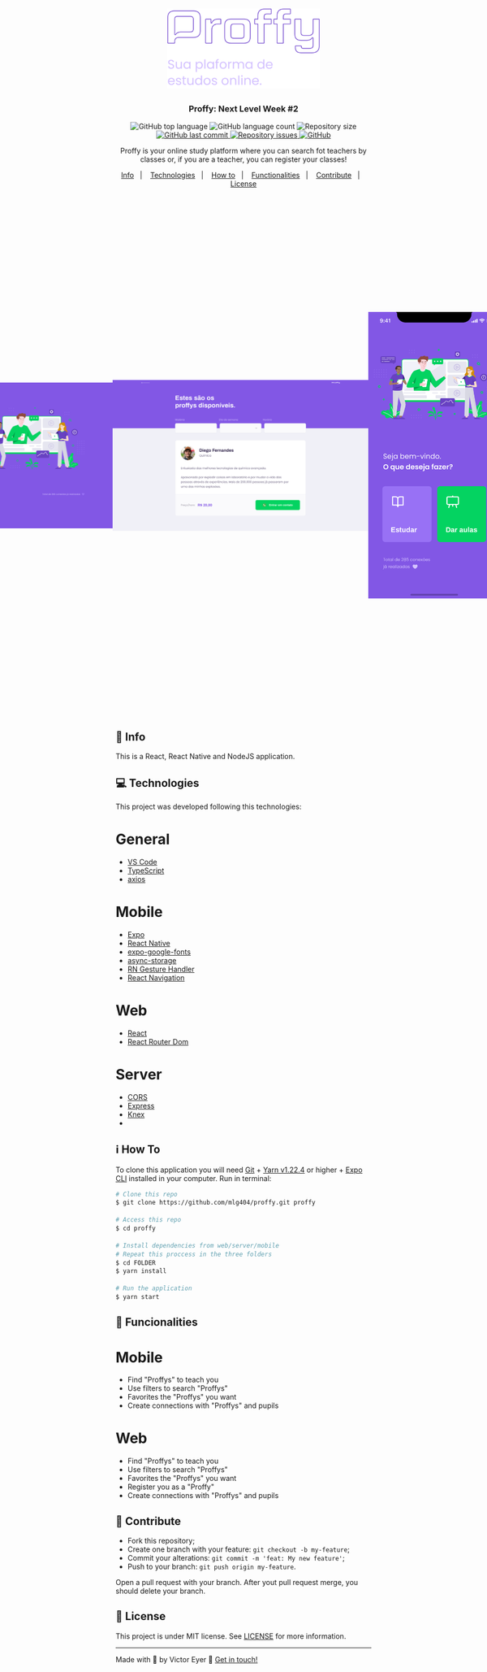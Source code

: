 <h1 align="center">
  <img alt="Proffy" title="Proffy" src=".github/logo.png" width="300px" />
</h1>

<h3 align="center">
  Proffy: Next Level Week #2
</h3>

<p align="center">
  <img alt="GitHub top language" src="https://img.shields.io/github/languages/top/mlg404/proffy.svg">
  
  <img alt="GitHub language count" src="https://img.shields.io/github/languages/count/mlg404/proffy.svg">
   
  <img alt="Repository size" src="https://img.shields.io/github/repo-size/mlg404/proffy.svg">
  <a href="https://github.com/mlg404/proffy/commits/master">
    <img alt="GitHub last commit" src="https://img.shields.io/github/last-commit/mlg404/proffy.svg">
  </a>
  
  <a href="https://github.com/mlg404/proffy/issues">
    <img alt="Repository issues" src="https://img.shields.io/github/issues/mlg404/proffy.svg">
  </a>

  <a href="https://github.com/mlg404/proffy/blob/master/LICENSE">
    <img alt="GitHub" src="https://img.shields.io/github/license/mlg404/proffy.svg"> 
  </a>
</p>

<p align="center">Proffy is your online study platform where you can search fot teachers by classes or, if you are a teacher, you can register your classes!</p>

<p align="center">
  <a href="#rocket-info">Info</a>&nbsp;&nbsp;&nbsp;|&nbsp;&nbsp;&nbsp;
  <a href="#computer-technologies">Technologies</a>&nbsp;&nbsp;&nbsp;|&nbsp;&nbsp;&nbsp;
  <a href="#information_source-how-to">How to</a>&nbsp;&nbsp;&nbsp;|&nbsp;&nbsp;&nbsp;
  <a href="#mag_right-functionalities">Functionalities</a>&nbsp;&nbsp;&nbsp;|&nbsp;&nbsp;&nbsp;
  <a href="#busts_in_silhouette-contribute">Contribute</a>&nbsp;&nbsp;&nbsp;|&nbsp;&nbsp;&nbsp;
  <a href="#memo-license">License</a>
</p>

<p align="center" style="display: flex; align-items: center; justify-content:center;">
  <img alt="Home" src=".github/Home.png" width="100%">
  <img alt="Listagem" src=".github/Listagem.png" width="100%">
  <img alt="Home Mobile" src=".github/HomeM.png" width="260px">
  <img alt="App Mobile" src=".github/AppM.png" width="260px">
</p>

## :rocket: Info

This is a React, React Native and NodeJS application.

## :computer: Technologies

This project was developed following this technologies:

# General
- [VS Code][vc] 
- [TypeScript](https://www.typescriptlang.org/)
- [axios](https://github.com/axios/axios)


# Mobile
- [Expo](https://expo.io/)
- [React Native](https://facebook.github.io/react-native/)
- [expo-google-fonts](https://github.com/expo/google-fonts)
- [async-storage](https://github.com/react-native-community/async-storage)
- [RN Gesture Handler](https://github.com/software-mansion/react-native-gesture-handler)
- [React Navigation](https://reactnavigation.org/)


# Web
- [React](https://reactjs.org)
- [React Router Dom](https://github.com/ReactTraining/react-router)


# Server
- [CORS](https://github.com/expressjs/cors)
- [Express](https://github.com/expressjs/express)
- [Knex](http://knexjs.org/)
- 

## :information_source: How To

To clone this application you will need [Git](https://git-scm.com) + [Yarn v1.22.4](https://classic.yarnpkg.com/lang/en/) or higher + [Expo CLI][expocli] installed in your computer. Run in terminal:

```bash
# Clone this repo
$ git clone https://github.com/mlg404/proffy.git proffy

# Access this repo
$ cd proffy

# Install dependencies from web/server/mobile
# Repeat this proccess in the three folders
$ cd FOLDER
$ yarn install

# Run the application
$ yarn start
```

## :mag_right: Funcionalities

# Mobile
- Find "Proffys" to teach you
- Use filters to search "Proffys"
- Favorites the "Proffys" you want 
- Create connections with "Proffys" and pupils

# Web
- Find "Proffys" to teach you
- Use filters to search "Proffys"
- Favorites the "Proffys" you want 
- Register you as a "Proffy"
- Create connections with "Proffys" and pupils

## :busts_in_silhouette: Contribute

- Fork this repository;
- Create one branch with your feature: `git checkout -b my-feature`;
- Commit your alterations: `git commit -m 'feat: My new feature'`;
- Push to your branch: `git push origin my-feature`.

Open a pull request with your branch. After yout pull request merge, you should delete your branch.

## :memo: License
This project is under MIT license. See [LICENSE](https://github.com/mlg404/proffy/blob/master/LICENSE) for more information.

---

Made with 💙 by Victor Eyer :wave: [Get in touch!](https://www.linkedin.com/in/victoreyer/)

[nodejs]: https://nodejs.org/
[vc]: https://code.visualstudio.com/
[expocli]: https://expo.io/tools
